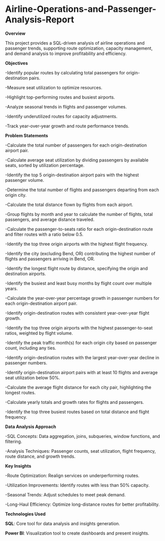 # Airline-Operations-and-Passenger-Analysis-Report
**Overview**

This project provides a SQL-driven analysis of airline operations and passenger trends, supporting route optimization, capacity management, and demand analysis to improve profitability and efficiency.

**Objectives**

-Identify popular routes by calculating total passengers for origin-destination pairs.

-Measure seat utilization to optimize resources.

-Highlight top-performing routes and busiest airports.

-Analyze seasonal trends in flights and passenger volumes.

-Identify underutilized routes for capacity adjustments.

-Track year-over-year growth and route performance trends.

**Problem Statements**

-Calculate the total number of passengers for each origin-destination airport pair.

-Calculate average seat utilization by dividing passengers by available seats, sorted by utilization percentage.

-Identify the top 5 origin-destination airport pairs with the highest passenger volume.

-Determine the total number of flights and passengers departing from each origin city.

-Calculate the total distance flown by flights from each airport.

-Group flights by month and year to calculate the number of flights, total passengers, and average distance traveled.

-Calculate the passenger-to-seats ratio for each origin-destination route and filter routes with a ratio below 0.5.

-Identify the top three origin airports with the highest flight frequency.

-Identify the city (excluding Bend, OR) contributing the highest number of flights and passengers arriving in Bend, OR.

-Identify the longest flight route by distance, specifying the origin and destination airports.

-Identify the busiest and least busy months by flight count over multiple years.

-Calculate the year-over-year percentage growth in passenger numbers for each origin-destination airport pair.

-Identify origin-destination routes with consistent year-over-year flight growth.

-Identify the top three origin airports with the highest passenger-to-seat ratios, weighted by flight volume.

-Identify the peak traffic month(s) for each origin city based on passenger count, including any ties.

-Identify origin-destination routes with the largest year-over-year decline in passenger numbers.

-Identify origin-destination airport pairs with at least 10 flights and average seat utilization below 50%.

-Calculate the average flight distance for each city pair, highlighting the longest routes.

-Calculate yearly totals and growth rates for flights and passengers.

-Identify the top three busiest routes based on total distance and flight frequency.

**Data Analysis Approach**

-SQL Concepts: Data aggregation, joins, subqueries, window functions, and filtering.

-Analysis Techniques: Passenger counts, seat utilization, flight frequency, route distance, and growth trends.

**Key Insights**

-Route Optimization: Realign services on underperforming routes.

-Utilization Improvements: Identify routes with less than 50% capacity.

-Seasonal Trends: Adjust schedules to meet peak demand.

-Long-Haul Efficiency: Optimize long-distance routes for better profitability.

**Technologies Used**

**SQL**: Core tool for data analysis and insights generation.

**Power BI**: Visualization tool to create dashboards and present insights.
